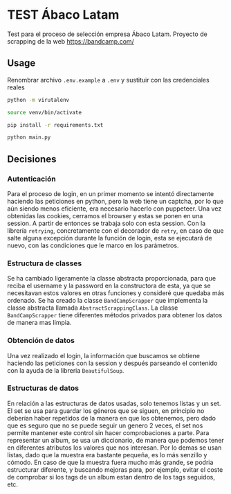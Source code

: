# TEST Ábaco Latam

Test para el proceso de selección empresa Ábaco Latam. Proyecto de scrapping de la web https://bandcamp.com/

## Usage

Renombrar archivo `.env.example` a `.env` y sustituir con las credenciales reales
```bash
python -m virutalenv
```
```bash
source venv/bin/activate
```
```bash
pip install -r requirements.txt
```
```bash
python main.py
```

## Decisiones

### Autenticación
Para el proceso de login, en un primer momento se intentó directamente haciendo las peticiones en python, pero la web tiene un captcha, por lo que aún siendo menos eficiente, era necesario hacerlo con puppeteer. Una vez obtenidas las cookies, cerramos el browser y estas se ponen en una session. A partir de entonces se trabaja solo con esta session.
Con la librería `retrying`, concretamente con el decorador de `retry`, en caso de que salte alguna excepción durante la función de login, esta se ejecutará de nuevo, con las condiciones que le marco en los parámetros.

### Estructura de classes
Se ha cambiado ligeramente la classe abstracta proporcionada, para que reciba el username y la password en la constructora de esta, ya que se necesitavan estos valores en otras funciones y consideré que quedaba más ordenado.
Se ha creado la classe `BandCampScrapper` que implementa la classe abstracta llamada `AbstractScrappingClass`. La classe `BandCampScrapper` tiene diferentes métodos privados para obtener los datos de manera mas limpia.

### Obtención de datos
Una vez realizado el login, la información que buscamos se obtiene haciendo las peticiones con la session y después parseando el contenido con la ayuda de la libreria `BeautifulSoup`.

### Estructuras de datos
En relación a las estructuras de datos usadas, solo tenemos listas y un set. El set se usa para guardar los géneros que se siguen, en principio no deberían haber repetidos de la manera en que los obtenemos, pero dado que es seguro que no se puede seguir un genero 2 veces, el set nos permite mantener este control sin hacer comprobaciones a parte.
Para representar un album, se usa un diccionario, de manera que podemos tener en diferentes atributos los valores que nos interesan.
Por lo demas se usan listas, dado que la muestra era bastante pequeña, es lo más senzillo y cómodo. En caso de que la muestra fuera mucho más grande, se podria estructurar diferente, y buscando mejoras para, por ejemplo, evitar el coste de comprobar si los tags de un album estan dentro de los tags seguidos, etc.

